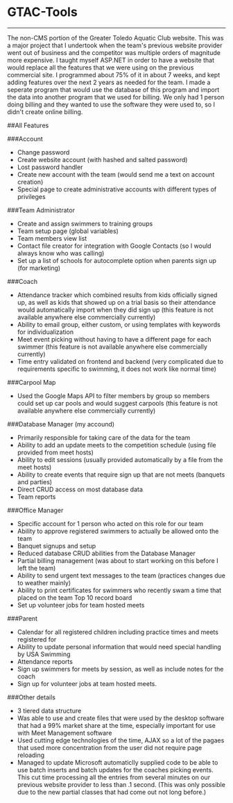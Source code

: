 # GTAC-Tools
---

The non-CMS portion of the Greater Toledo Aquatic Club website. This was a major project that I undertook when the team's previous website provider went out of business and the competitor was multiple orders of magnitude more expensive. I taught myself ASP.NET in order to have a website that would replace all the features that we were using on the previous commercial site. I programmed about 75% of it in about 7 weeks, and kept adding features over the next 2 years as needed for the team. I made a seperate program that would use the database of this program and import the data into another program that we used for billing. We only had 1 person doing billing and they wanted to use the software they were used to, so I didn't create online billing. 

##All Features

###Account
 - Change password
 - Create website account (with hashed and salted password)
 - Lost password handler
 - Create new account with the team (would send me a text on account creation)
 - Special page to create administrative accounts with different types of privileges


###Team Administrator
 - Create and assign swimmers to training groups
 - Team setup page (global variables)
 - Team members view list
 - Contact file creator for integration with Google Contacts (so I would always know who was calling)
 - Set up a list of schools for autocomplete option when parents sign up (for marketing)

###Coach
 - Attendance tracker which combined results from kids officially signed up, as well as kids that showed up on a trial basis so their attendance would automatically import when they did sign up (this feature is not available anywhere else commercially currently)
 - Ability to email group, either custom, or using templates with keywords for individualization
 - Meet event picking without having to have a different page for each swimmer (this feature is not available anywhere else commercially currently)
 - Time entry validated on frontend and backend (very complicated due to requirements specific to swimming, it does not work like normal time)

###Carpool Map
 - Used the Google Maps API to filter members by group so members could set up car pools and would suggest carpools (this feature is not available anywhere else commercially currently)

###Database Manager (my accound)
 - Primarily responsible for taking care of the data for the team
 - Ability to add an update meets to the competition schedule (using file provided from meet hosts)
 - Ability to edit sessions (usually provided automatically by a file from the meet hosts)
 - Ability to create events that require sign up that are not meets (banquets and parties)
 - Direct CRUD access on most database data
 - Team reports

###Office Manager
 - Specific account for 1 person who acted on this role for our team
 - Ability to approve registered swimmers to actually be allowed onto the team
 - Banquet signups and setup
 - Reduced database CRUD abilities from the Database Manager 
 - Partial billing management (was about to start working on this before I left the team)
 - Ability to send urgent text messages to the team (practices changes due to weather mainly)
 - Ability to print certificates for swimmers who recently swam a time that placed on the team Top 10 record board
 - Set up volunteer jobs for team hosted meets

###Parent
 - Calendar for all registered children including practice times and meets registered for
 - Ability to update personal information that would need special handling by USA Swimming
 - Attendance reports
 - Sign up swimmers for meets by session, as well as include notes for the coach
 - Sign up for volunteer jobs at team hosted meets.

###Other details
 - 3 tiered data structure 
 - Was able to use and create files that were used by the desktop software that had a 99% market share at the time, especially important for use with Meet Management software
 - Used cutting edge technologies of the time, AJAX so a lot of the pagaes that used more concentration from the user did not require page reloading
 - Managed to update Microsoft automaticlly supplied code to be able to use batch inserts and batch updates for the coaches picking events. This cut time processing all the entries from several minutes on our previous website provider to less than .1 second. (This was only possible due to the new partial classes that had come out not long before.)




